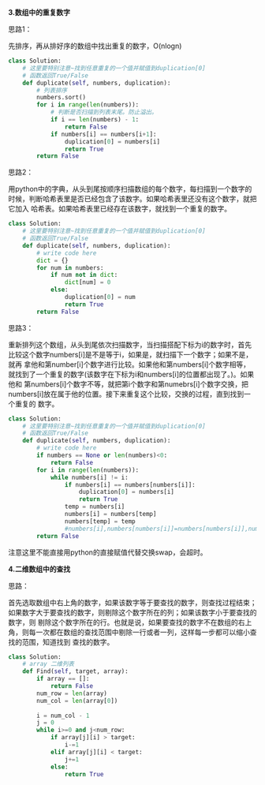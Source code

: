 **3.数组中的重复数字**

思路1：

先排序，再从排好序的数组中找出重复的数字，O(nlogn)

```py
class Solution:
    # 这里要特别注意~找到任意重复的一个值并赋值到duplication[0]
    # 函数返回True/False
    def duplicate(self, numbers, duplication):
        # 列表排序
        numbers.sort()
        for i in range(len(numbers)):
            # 判断是否扫描到列表末尾。防止溢出。
            if i == len(numbers) - 1:
                return False
            if numbers[i] == numbers[i+1]:
                duplication[0] = numbers[i]
                return True
        return False
```

思路2：

用python中的字典，从头到尾按顺序扫描数组的每个数字，每扫描到一个数字的时候，判断哈希表里是否已经包含了该数字。如果哈希表里还没有这个数字，就把它加入
哈希表。如果哈希表里已经存在该数字，就找到一个重复的数字。

```py
class Solution:
    # 这里要特别注意~找到任意重复的一个值并赋值到duplication[0]
    # 函数返回True/False
    def duplicate(self, numbers, duplication):
        # write code here
        dict = {}
        for num in numbers:
            if num not in dict:
                dict[num] = 0
            else:
                duplication[0] = num
                return True
        return False
```

思路3：

重新排列这个数组，从头到尾依次扫描数字，当扫描搭配下标为i的数字时，首先比较这个数字numbers[i]是不是等于i，如果是，就扫描下一个数字；如果不是，就再
拿他和第number[i]个数字进行比较。如果他和第numbers[i]个数字相等，就找到了一个重复的数字(该数字在下标为i和numbers[i]的位置都出现了。)。如果他和
第numbers[i]个数字不等，就把第i个数字和第numebrs[i]个数字交换，把numbers[i]放在属于他的位置。接下来重复这个比较，交换的过程，直到找到一个重复的
数字。

```py
class Solution:
    # 这里要特别注意~找到任意重复的一个值并赋值到duplication[0]
    # 函数返回True/False
    def duplicate(self, numbers, duplication):
        # write code here
        if numbers == None or len(numbers)<0:
            return False
        for i in range(len(numbers)):
            while numbers[i] != i:
                if numbers[i] == numbers[numbers[i]]:
                    duplication[0] = numbers[i]
                    return True
                temp = numbers[i]
                numbers[i] = numbers[temp]
                numbers[temp] = temp
                #numbers[i],numbers[numbers[i]]=numbers[numbers[i]],numbers[i]
        return False
```
注意这里不能直接用python的直接赋值代替交换swap，会超时。

**4.二维数组中的查找**

思路：

首先选取数组中右上角的数字，如果该数字等于要查找的数字，则查找过程结束；如果数字大于要查找的数字，则剔除这个数字所在的列；如果该数字小于要查找的数字，则
剔除这个数字所在的行。也就是说，如果要查找的数字不在数组的右上角，则每一次都在数组的查找范围中剔除一行或者一列，这样每一步都可以缩小查找的范围，知道找到
查找的数字。

```py
class Solution:
    # array 二维列表
    def Find(self, target, array):
        if array == []:
            return False
        num_row = len(array)
        num_col = len(array[0])
        
        i = num_col - 1
        j = 0
        while i>=0 and j<num_row:
            if array[j][i] > target:
                i-=1
            elif array[j][i] < target:
                j+=1
            else:
                return True
```
